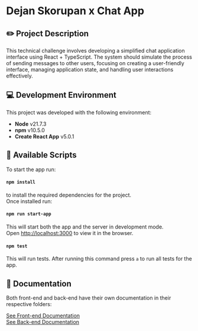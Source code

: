 # Dejan Skorupan x Chat App

## ✏️ Project Description

This technical challenge involves developing a simplified chat application interface using React + TypeScript. The system should simulate the process of sending messages to other users, focusing on creating a user-friendly interface, managing application state, and handling user interactions effectively.

## 💻 Development Environment

This project was developed with the following environment:

- **Node** v21.7.3
- **npm** v10.5.0
- **Create React App** v5.0.1

## 📄 Available Scripts

To start the app run:

#### `npm install`

to install the required dependencies for the project.  
Once installed run:

#### `npm run start-app`

This will start both the app and the server in development mode.  
Open [http://localhost:3000](http://localhost:3000) to view it in the browser.

#### `npm test`

This will run tests. After running this command press `a` to run all tests for the app.

## 📜 Documentation

Both front-end and back-end have their own documentation in their respective folders:

[See Front-end Documentation](src/README.md)  
[See Back-end Documentation](server/README.md)

